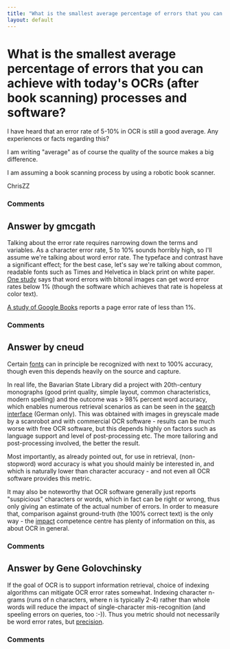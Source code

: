 ```yaml
---
title: "What is the smallest average percentage of errors that you can achieve with today's OCRs (after book scanning) processes and software?"
layout: default
---
```

What is the smallest average percentage of errors that you can achieve with today's OCRs (after book scanning) processes and software?
=====================
I have heard that an error rate of 5-10% in OCR is still a good average.
Any experiences or facts regarding this?

I am writing "average" as of course the quality of the source makes a
big difference.

I am assuming a book scanning process by using a robotic book scanner.

ChrisZZ

### Comments ###


Answer by gmcgath
----------------
Talking about the error rate requires narrowing down the terms and
variables. As a character error rate, 5 to 10% sounds horribly high, so
I'll assume we're talking about word error rate. The typeface and
contrast have a significant effect; for the best case, let's say we're
talking about common, readable fonts such as Times and Helvetica in
black print on white paper. [One
study](http://www.mscs.dal.ca/~selinger/ocr-test/) says that word errors
with bitonal images can get word error rates below 1% (though the
software which achieves that rate is hopeless at color text).

[A study of Google
Books](http://scholarspace.manoa.hawaii.edu/bitstream/handle/10125/15358/google1.pdf?sequence=1)
reports a page error rate of less than 1%.

### Comments ###

Answer by cneud
----------------
Certain [fonts](http://en.wikipedia.org/wiki/OCR-A) can in principle be
recognized with next to 100% accuracy, though even this depends heavily
on the source and capture.

In real life, the Bavarian State Library did a project with 20th-century
monographs (good print quality, simple layout, common characteristics,
modern spelling) and the outcome was \> 98% percent word accuracy, which
enables numerous retrieval scenarios as can be seen in the [search
interface](http://digi20.digitale-sammlungen.de/) (German only). This
was obtained with images in greyscale made by a scanrobot and with
commercial OCR software - results can be much worse with free OCR
software, but this depends highly on factors such as language support
and level of post-processing etc. The more tailoring and post-processing
involved, the better the result.

Most importantly, as already pointed out, for use in retrieval,
(non-stopword) word accuracy is what you should mainly be interested in,
and which is naturally lower than character accuracy - and not even all
OCR software provides this metric.

It may also be noteworthy that OCR software generally just reports
"suspicious" characters or words, which in fact can be right or wrong,
thus only giving an estimate of the actual number of errors. In order to
measure that, comparison against ground-truth (the 100% correct text) is
the only way - the [impact](http://www.digitisation.eu/) competence
centre has plenty of information on this, as about OCR in general.

### Comments ###

Answer by Gene Golovchinsky
----------------
If the goal of OCR is to support information retrieval, choice of
indexing algorithms can mitigate OCR error rates somewhat. Indexing
character n-grams (runs of n characters, where n is typically 2-4)
rather than whole words will reduce the impact of single-character
mis-recognition (and speeling errors on queries, too :-)). Thus you
metric should not necessarily be word error rates, but
[precision](http://en.wikipedia.org/wiki/Precision_%28information_retrieval%29).

### Comments ###

